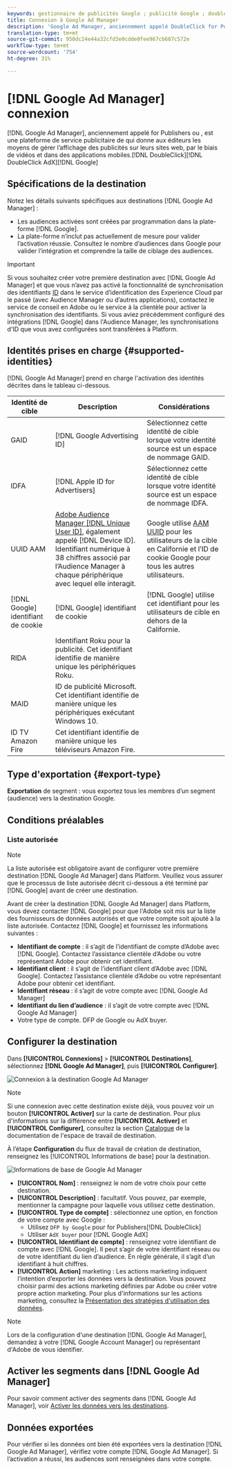 ```yaml
---
keywords: gestionnaire de publicités Google ; publicité Google ; doubleclick ; DoubleClick AdX ; DoubleClick ; Google Ad Manager ; Google Ad Manager
title: Connexion à Google Ad Manager
description: 'Google Ad Manager, anciennement appelé DoubleClick for Publishers ou DoubleClick AdX, est une plateforme de service publicitaire de Google qui donne aux éditeurs les moyens de gérer l’affichage des publicités sur leurs sites web, par le biais de vidéos et dans des applications mobiles.  '
translation-type: tm+mt
source-git-commit: 950dc24e44a32cfd3e0cdde0fee967cb687c572e
workflow-type: tm+mt
source-wordcount: '754'
ht-degree: 31%

---
```



# [!DNL Google Ad Manager] connexion

[!DNL Google Ad Manager], anciennement appelé for Publishers ou , est une plateforme de service publicitaire de qui donne aux éditeurs les moyens de gérer l’affichage des publicités sur leurs sites web, par le biais de vidéos et dans des applications mobiles.[!DNL DoubleClick][!DNL DoubleClick AdX][!DNL Google]

## Spécifications de la destination

Notez les détails suivants spécifiques aux destinations [!DNL Google Ad Manager] :

* Les audiences activées sont créées par programmation dans la plate-forme [!DNL Google].
* La plate-forme n’inclut pas actuellement de mesure pour valider l’activation réussie. Consultez le nombre d’audiences dans Google pour valider l’intégration et comprendre la taille de ciblage des audiences.

>[!IMPORTANT]
>
>Si vous souhaitez créer votre première destination avec [!DNL Google Ad Manager] et que vous n’avez pas activé la fonctionnalité de synchronisation des identifiants [ID](https://experienceleague.adobe.com/docs/id-service/using/id-service-api/methods/idsync.html) dans le service d’identification des Experience Cloud par le passé (avec Audience Manager ou d’autres applications), contactez le service de conseil en Adobe ou le service à la clientèle pour activer la synchronisation des identifiants. Si vous aviez précédemment configuré des intégrations [!DNL Google] dans l&#39;Audience Manager, les synchronisations d&#39;ID que vous avez configurées sont transférées à Platform.

## Identités prises en charge {#supported-identities}

[!DNL Google Ad Manager] prend en charge l&#39;activation des identités décrites dans le tableau ci-dessous.

| Identité de cible | Description | Considérations |
|---|---|---|
| GAID | [!DNL Google Advertising ID] | Sélectionnez cette identité de cible lorsque votre identité source est un espace de nommage GAID. |
| IDFA | [!DNL Apple ID for Advertisers] | Sélectionnez cette identité de cible lorsque votre identité source est un espace de nommage IDFA. |
| UUID AAM | [Adobe Audience Manager [!DNL Unique User ID]](https://experienceleague.adobe.com/docs/audience-manager/user-guide/reference/ids-in-aam.html), également appelé  [!DNL Device ID]. Identifiant numérique à 38 chiffres associé par l’Audience Manager à chaque périphérique avec lequel elle interagit. | Google utilise [AAM UUID](https://experienceleague.adobe.com/docs/audience-manager/user-guide/reference/ids-in-aam.html?lang=en) pour les utilisateurs de la cible en Californie et l’ID de cookie Google pour tous les autres utilisateurs. |
| [!DNL Google] identifiant de cookie | [!DNL Google] identifiant de cookie | [!DNL Google] utilise cet identifiant pour les utilisateurs de cible en dehors de la Californie. |
| RIDA | Identifiant Roku pour la publicité. Cet identifiant identifie de manière unique les périphériques Roku. |  |
| MAID | ID de publicité Microsoft. Cet identifiant identifie de manière unique les périphériques exécutant Windows 10. |  |
| ID TV Amazon Fire | Cet identifiant identifie de manière unique les téléviseurs Amazon Fire. |  |

## Type d&#39;exportation {#export-type}

**Exportation**  de segment : vous exportez tous les membres d’un segment (audience) vers la destination Google.

## Conditions préalables

### Liste autorisée

>[!NOTE]
>
>La liste autorisée est obligatoire avant de configurer votre première destination [!DNL Google Ad Manager] dans Platform. Veuillez vous assurer que le processus de liste autorisée décrit ci-dessous a été terminé par [!DNL Google] avant de créer une destination.

Avant de créer la destination [!DNL Google Ad Manager] dans Platform, vous devez contacter [!DNL Google] pour que l&#39;Adobe soit mis sur la liste des fournisseurs de données autorisés et que votre compte soit ajouté à la liste autorisée. Contactez [!DNL Google] et fournissez les informations suivantes :

* **Identifiant de compte** : il s’agit de l’identifiant de compte d’Adobe avec [!DNL Google]. Contactez l’assistance clientèle d’Adobe ou votre représentant Adobe pour obtenir cet identifiant.
* **Identifiant client** : il s’agit de l’identifiant client d’Adobe avec [!DNL Google]. Contactez l’assistance clientèle d’Adobe ou votre représentant Adobe pour obtenir cet identifiant.
* **Identifiant réseau** : il s’agit de votre compte avec [!DNL Google Ad Manager]
* **Identifiant du lien d’audience** : il s’agit de votre compte avec [!DNL Google Ad Manager]
* Votre type de compte. DFP de Google ou AdX buyer.

## Configurer la destination

Dans **[!UICONTROL Connexions]** > **[!UICONTROL Destinations]**, sélectionnez **[!DNL Google Ad Manager]**, puis **[!UICONTROL Configurer]**.

![Connexion à la destination Google Ad Manager](../../assets/catalog/advertising/google-ad-manager/catalog.png)

>[!NOTE]
>
>Si une connexion avec cette destination existe déjà, vous pouvez voir un bouton **[!UICONTROL Activer]** sur la carte de destination. Pour plus d&#39;informations sur la différence entre **[!UICONTROL Activer]** et **[!UICONTROL Configurer]**, consultez la section [Catalogue](../../ui/destinations-workspace.md#catalog) de la documentation de l&#39;espace de travail de destination.

À l’étape **Configuration** du flux de travail de création de destination, renseignez les [!UICONTROL Informations de base] pour la destination.

![Informations de base de Google Ad Manager](../../assets/catalog/advertising/google-ad-manager/setup.png)

* **[!UICONTROL Nom]** : renseignez le nom de votre choix pour cette destination.
* **[!UICONTROL Description]** : facultatif. Vous pouvez, par exemple, mentionner la campagne pour laquelle vous utilisez cette destination.
* **[!UICONTROL Type de compte]** : sélectionnez une option, en fonction de votre compte avec Google :
   * Utilisez `DFP by Google` pour for Publishers[!DNL DoubleClick]
   * Utiliser `AdX buyer` pour [!DNL Google AdX]
* **[!UICONTROL Identifiant de compte]** : renseignez votre identifiant de compte avec [!DNL Google]. Il peut s’agir de votre identifiant réseau ou de votre identifiant du lien d’audience. En règle générale, il s’agit d’un identifiant à huit chiffres.
* **[!UICONTROL Action]** marketing : Les actions marketing indiquent l’intention d’exporter les données vers la destination. Vous pouvez choisir parmi des actions marketing définies par Adobe ou créer votre propre action marketing. Pour plus d&#39;informations sur les actions marketing, consultez la [Présentation des stratégies d&#39;utilisation des données](../../../data-governance/policies/overview.md).

>[!NOTE]
>
>Lors de la configuration d&#39;une destination [!DNL Google Ad Manager], demandez à votre [!DNL Google Account Manager] ou représentant d&#39;Adobe de vous identifier.

## Activer les segments dans [!DNL Google Ad Manager]

Pour savoir comment activer des segments dans [!DNL Google Ad Manager], voir [Activer les données vers les destinations](../../ui/activate-destinations.md).

## Données exportées

Pour vérifier si les données ont bien été exportées vers la destination [!DNL Google Ad Manager], vérifiez votre compte [!DNL Google Ad Manager]. Si l’activation a réussi, les audiences sont renseignées dans votre compte.